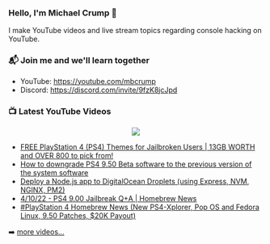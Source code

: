 ### Hello, I'm Michael Crump 👋

I make YouTube videos and live stream topics regarding console hacking on YouTube. 

### 📬 Join me and we'll learn together

- YouTube: https://youtube.com/mbcrump
- Discord: https://discord.com/invite/9fzK8jcJpd

### 📺 Latest YouTube Videos

<div align="center">

[<img src="https://img.shields.io/badge/-Subscribe-red?style=for-the-badge&logo=youtube&logoColor=white"/>](https://www.youtube.com/c/mbcrump?sub_confirmation=1)

</div>

<!-- YOUTUBE:START -->
- [FREE PlayStation 4 &lpar;PS4&rpar; Themes for Jailbroken Users | 13GB WORTH and OVER 800 to pick from!](https://www.youtube.com/watch?v=wVWy54m-8P4)
- [How to downgrade PS4 9.50 Beta software to the previous version of the system software](https://www.youtube.com/watch?v=PmykqOHy-GI)
- [Deploy a Node.js app to DigitalOcean Droplets &lpar;using Express, NVM, NGINX, PM2&rpar;](https://www.youtube.com/watch?v=YRc-q2_cvOo)
- [4/10/22 - PS4 9.00 Jailbreak Q+A | Homebrew News](https://www.youtube.com/watch?v=fiIk4NH3Z-8)
- [#PlayStation 4 Homebrew News &lpar;New PS4-Xplorer, Pop OS and Fedora Linux, 9.50 Patches, $20K Payout&rpar;](https://www.youtube.com/watch?v=2U3g6sni-h4)
<!-- YOUTUBE:END -->

➡️ [more videos...](https://youtube.com/mbcrump)

